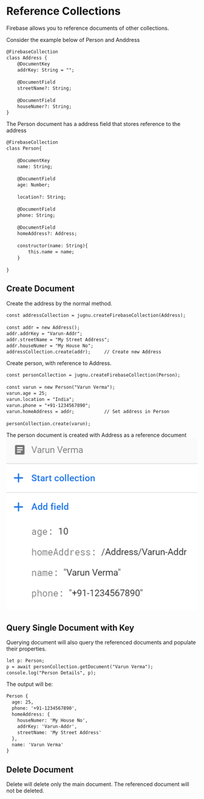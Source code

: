 # Reference Collections
Firebase allows you to reference documents of other collections. 

Consider the example below of Person and Anddress

```
@FirebaseCollection
class Address {
    @DocumentKey
    addrKey: String = "";

    @DocumentField
    streetName?: String;

    @DocumentField
    houseNumer?: String;
}
```

The Person document has a address field that stores reference to the address
```
@FirebaseCollection
class Person{

    @DocumentKey
    name: String;

    @DocumentField
    age: Number;

    location?: String;

    @DocumentField
    phone: String;

    @DocumentField
    homeAddress?: Address;

    constructor(name: String){
        this.name = name;
    }

}
```

## Create Document
Create the address by the normal method.
```
const addressCollection = jugnu.createFirebaseCollection(Address);

const addr = new Address();
addr.addrKey = "Varun-Addr";
addr.streetName = "My Street Address";
addr.houseNumer = "My House No";
addressCollection.create(addr);     // Create new Address
```

Create person, with reference to Address.
```
const personCollection = jugnu.createFirebaseCollection(Person);

const varun = new Person("Varun Verma");
varun.age = 25;
varun.location = "India";
varun.phone = "+91-1234567890";
varun.homeAddress = addr;           // Set address in Person

personCollection.create(varun); 

```

The person document is created with Address as a reference document
![Person Document](../images/person_document.png) 


## Query Single Document with Key
Querying document will also query the referenced documents and populate their properties.
```
let p: Person;
p = await personCollection.getDocument("Varun Verma");
console.log("Person Details", p);
```
The output will be: 
```
Person {
  age: 25,
  phone: '+91-1234567890',
  homeAddress: {
    houseNumer: 'My House No',
    addrKey: 'Varun-Addr',
    streetName: 'My Street Address'
  },
  name: 'Varun Verma'
}
```

## Delete Document
Delete will delete only the main document. The referenced document will not be deleted.